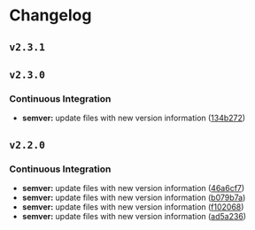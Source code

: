 # Changelog

## `v2.3.1`



## `v2.3.0`


### Continuous Integration

* **semver:** update files with new version information ([134b272](https://github.com/iamamutt/gh-actions-test/commit/134b272c42519caa2a905f00202360cefae22b10))

## `v2.2.0`


### Continuous Integration

* **semver:** update files with new version information ([46a6cf7](https://github.com/iamamutt/gh-actions-test/commit/46a6cf7e4ae23a27d505b2fa0b422e27d44b9bae))
* **semver:** update files with new version information ([b079b7a](https://github.com/iamamutt/gh-actions-test/commit/b079b7a405fe011050e0abe080322bc4486e1ddf))
* **semver:** update files with new version information ([f102068](https://github.com/iamamutt/gh-actions-test/commit/f10206857a525567855bc698160893ab56729a4c))
* **semver:** update files with new version information ([ad5a236](https://github.com/iamamutt/gh-actions-test/commit/ad5a236f2c12393afd99fd7564157d6a9b193661))
